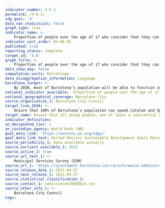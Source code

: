 ```yaml
---
indicator_number: 4.6.1
permalink: /4-6-1/
sdg_goal: '4'
data_non_statistical: false
graph_type: line
indicator_name: >-
    Proportion of people over the age of 17 who consider that they can speak a) Catalan, b) Spanish, c) English
indicator_sort_order: 04-06-01
published: true
reporting_status: complete
target_id: '4.6'
graph_title: >-
    Proportion of people over the age of 17 who consider that they can speak a) Catalan, b) Spanish, c) English
data_show_map: false
computation_units: Percentage
data_disaggregation_information: Language
barcelona_target: >-
    By 2030, most of Barcelona’s population will be able to function in three languages: Catalan, Spanish and English
national_indicator_available:  Proportion of people over the age of 17 who consider that they can speak a) Catalan, b) Spanish, c) English
national_geographical_coverage: Barcelona City
source_organisation_1: Barcelona City Council
target_line_2030: >-
    Ensure that 100% of Barcelona’s population can speak Catalan and Spanish, and that over 70% can speak English
target_name: Ensure that all young people, and at least a substantial proportion of adults, both men and women, achieve reading, writing and mathematical skills
indicator_definition:
un_designated_tier: 1
un_custodian_agency: World Bank (WB)
goal_meta_link: 'https://unstats.un.org/sdgs/'
goal_meta_link_text: United Nations Sustainable Development Goals Metadata (pdf 894kB)
source_periodicity_1: Data available annually
source_earliest_available_1: 2015
source_active_1: true
source_url_text_1: >-
    Municipal Services Survey (ESM) 
source_url_1: 'https://ajuntament.barcelona.cat/ca/informacio-administrativa/registre-enquestes-i-estudis-opinio'
source_release_date_1: 2021-04-27
source_next_release_1: 2022-04-27
source_statistical_classification_1: 
source_contact_1: comissionat2030@bcn.cat
source_other_info_1: >-
    Barcelona City Council
tags:
---
```

